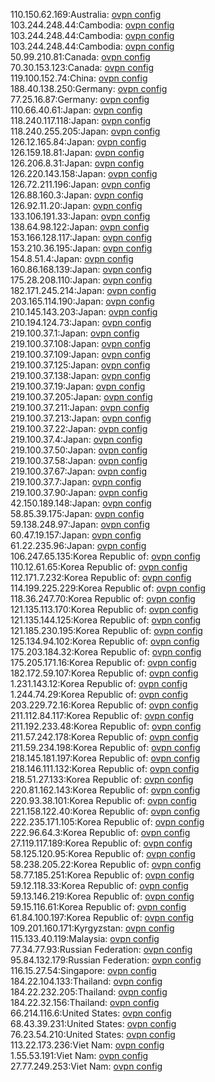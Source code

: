 110.150.62.169:Australia: [ovpn config](vpn/110_150_62_169.ovpn)  
103.244.248.44:Cambodia: [ovpn config](vpn/103_244_248_44.ovpn)  
103.244.248.44:Cambodia: [ovpn config](vpn/103_244_248_44.ovpn)  
103.244.248.44:Cambodia: [ovpn config](vpn/103_244_248_44.ovpn)  
50.99.210.81:Canada: [ovpn config](vpn/50_99_210_81.ovpn)  
70.30.153.123:Canada: [ovpn config](vpn/70_30_153_123.ovpn)  
119.100.152.74:China: [ovpn config](vpn/119_100_152_74.ovpn)  
188.40.138.250:Germany: [ovpn config](vpn/188_40_138_250.ovpn)  
77.25.16.87:Germany: [ovpn config](vpn/77_25_16_87.ovpn)  
110.66.40.61:Japan: [ovpn config](vpn/110_66_40_61.ovpn)  
118.240.117.118:Japan: [ovpn config](vpn/118_240_117_118.ovpn)  
118.240.255.205:Japan: [ovpn config](vpn/118_240_255_205.ovpn)  
126.12.165.84:Japan: [ovpn config](vpn/126_12_165_84.ovpn)  
126.159.18.81:Japan: [ovpn config](vpn/126_159_18_81.ovpn)  
126.206.8.31:Japan: [ovpn config](vpn/126_206_8_31.ovpn)  
126.220.143.158:Japan: [ovpn config](vpn/126_220_143_158.ovpn)  
126.72.211.196:Japan: [ovpn config](vpn/126_72_211_196.ovpn)  
126.88.160.3:Japan: [ovpn config](vpn/126_88_160_3.ovpn)  
126.92.11.20:Japan: [ovpn config](vpn/126_92_11_20.ovpn)  
133.106.191.33:Japan: [ovpn config](vpn/133_106_191_33.ovpn)  
138.64.98.122:Japan: [ovpn config](vpn/138_64_98_122.ovpn)  
153.166.128.117:Japan: [ovpn config](vpn/153_166_128_117.ovpn)  
153.210.36.195:Japan: [ovpn config](vpn/153_210_36_195.ovpn)  
154.8.51.4:Japan: [ovpn config](vpn/154_8_51_4.ovpn)  
160.86.168.139:Japan: [ovpn config](vpn/160_86_168_139.ovpn)  
175.28.208.110:Japan: [ovpn config](vpn/175_28_208_110.ovpn)  
182.171.245.214:Japan: [ovpn config](vpn/182_171_245_214.ovpn)  
203.165.114.190:Japan: [ovpn config](vpn/203_165_114_190.ovpn)  
210.145.143.203:Japan: [ovpn config](vpn/210_145_143_203.ovpn)  
210.194.124.73:Japan: [ovpn config](vpn/210_194_124_73.ovpn)  
219.100.37.1:Japan: [ovpn config](vpn/219_100_37_1.ovpn)  
219.100.37.108:Japan: [ovpn config](vpn/219_100_37_108.ovpn)  
219.100.37.109:Japan: [ovpn config](vpn/219_100_37_109.ovpn)  
219.100.37.125:Japan: [ovpn config](vpn/219_100_37_125.ovpn)  
219.100.37.138:Japan: [ovpn config](vpn/219_100_37_138.ovpn)  
219.100.37.19:Japan: [ovpn config](vpn/219_100_37_19.ovpn)  
219.100.37.205:Japan: [ovpn config](vpn/219_100_37_205.ovpn)  
219.100.37.211:Japan: [ovpn config](vpn/219_100_37_211.ovpn)  
219.100.37.213:Japan: [ovpn config](vpn/219_100_37_213.ovpn)  
219.100.37.22:Japan: [ovpn config](vpn/219_100_37_22.ovpn)  
219.100.37.4:Japan: [ovpn config](vpn/219_100_37_4.ovpn)  
219.100.37.50:Japan: [ovpn config](vpn/219_100_37_50.ovpn)  
219.100.37.58:Japan: [ovpn config](vpn/219_100_37_58.ovpn)  
219.100.37.67:Japan: [ovpn config](vpn/219_100_37_67.ovpn)  
219.100.37.7:Japan: [ovpn config](vpn/219_100_37_7.ovpn)  
219.100.37.90:Japan: [ovpn config](vpn/219_100_37_90.ovpn)  
42.150.189.148:Japan: [ovpn config](vpn/42_150_189_148.ovpn)  
58.85.39.175:Japan: [ovpn config](vpn/58_85_39_175.ovpn)  
59.138.248.97:Japan: [ovpn config](vpn/59_138_248_97.ovpn)  
60.47.19.157:Japan: [ovpn config](vpn/60_47_19_157.ovpn)  
61.22.235.96:Japan: [ovpn config](vpn/61_22_235_96.ovpn)  
106.247.65.135:Korea Republic of: [ovpn config](vpn/106_247_65_135.ovpn)  
110.12.61.65:Korea Republic of: [ovpn config](vpn/110_12_61_65.ovpn)  
112.171.7.232:Korea Republic of: [ovpn config](vpn/112_171_7_232.ovpn)  
114.199.225.229:Korea Republic of: [ovpn config](vpn/114_199_225_229.ovpn)  
118.36.247.70:Korea Republic of: [ovpn config](vpn/118_36_247_70.ovpn)  
121.135.113.170:Korea Republic of: [ovpn config](vpn/121_135_113_170.ovpn)  
121.135.144.125:Korea Republic of: [ovpn config](vpn/121_135_144_125.ovpn)  
121.185.230.195:Korea Republic of: [ovpn config](vpn/121_185_230_195.ovpn)  
125.134.94.102:Korea Republic of: [ovpn config](vpn/125_134_94_102.ovpn)  
175.203.184.32:Korea Republic of: [ovpn config](vpn/175_203_184_32.ovpn)  
175.205.171.16:Korea Republic of: [ovpn config](vpn/175_205_171_16.ovpn)  
182.172.59.107:Korea Republic of: [ovpn config](vpn/182_172_59_107.ovpn)  
1.231.143.12:Korea Republic of: [ovpn config](vpn/1_231_143_12.ovpn)  
1.244.74.29:Korea Republic of: [ovpn config](vpn/1_244_74_29.ovpn)  
203.229.72.16:Korea Republic of: [ovpn config](vpn/203_229_72_16.ovpn)  
211.112.84.117:Korea Republic of: [ovpn config](vpn/211_112_84_117.ovpn)  
211.192.233.48:Korea Republic of: [ovpn config](vpn/211_192_233_48.ovpn)  
211.57.242.178:Korea Republic of: [ovpn config](vpn/211_57_242_178.ovpn)  
211.59.234.198:Korea Republic of: [ovpn config](vpn/211_59_234_198.ovpn)  
218.145.181.197:Korea Republic of: [ovpn config](vpn/218_145_181_197.ovpn)  
218.146.111.132:Korea Republic of: [ovpn config](vpn/218_146_111_132.ovpn)  
218.51.27.133:Korea Republic of: [ovpn config](vpn/218_51_27_133.ovpn)  
220.81.162.143:Korea Republic of: [ovpn config](vpn/220_81_162_143.ovpn)  
220.93.38.101:Korea Republic of: [ovpn config](vpn/220_93_38_101.ovpn)  
221.158.122.40:Korea Republic of: [ovpn config](vpn/221_158_122_40.ovpn)  
222.235.171.105:Korea Republic of: [ovpn config](vpn/222_235_171_105.ovpn)  
222.96.64.3:Korea Republic of: [ovpn config](vpn/222_96_64_3.ovpn)  
27.119.117.189:Korea Republic of: [ovpn config](vpn/27_119_117_189.ovpn)  
58.125.120.95:Korea Republic of: [ovpn config](vpn/58_125_120_95.ovpn)  
58.238.205.22:Korea Republic of: [ovpn config](vpn/58_238_205_22.ovpn)  
58.77.185.251:Korea Republic of: [ovpn config](vpn/58_77_185_251.ovpn)  
59.12.118.33:Korea Republic of: [ovpn config](vpn/59_12_118_33.ovpn)  
59.13.146.219:Korea Republic of: [ovpn config](vpn/59_13_146_219.ovpn)  
59.15.116.61:Korea Republic of: [ovpn config](vpn/59_15_116_61.ovpn)  
61.84.100.197:Korea Republic of: [ovpn config](vpn/61_84_100_197.ovpn)  
109.201.160.171:Kyrgyzstan: [ovpn config](vpn/109_201_160_171.ovpn)  
115.133.40.119:Malaysia: [ovpn config](vpn/115_133_40_119.ovpn)  
77.34.77.93:Russian Federation: [ovpn config](vpn/77_34_77_93.ovpn)  
95.84.132.179:Russian Federation: [ovpn config](vpn/95_84_132_179.ovpn)  
116.15.27.54:Singapore: [ovpn config](vpn/116_15_27_54.ovpn)  
184.22.104.133:Thailand: [ovpn config](vpn/184_22_104_133.ovpn)  
184.22.232.205:Thailand: [ovpn config](vpn/184_22_232_205.ovpn)  
184.22.32.156:Thailand: [ovpn config](vpn/184_22_32_156.ovpn)  
66.214.116.6:United States: [ovpn config](vpn/66_214_116_6.ovpn)  
68.43.39.231:United States: [ovpn config](vpn/68_43_39_231.ovpn)  
76.23.54.210:United States: [ovpn config](vpn/76_23_54_210.ovpn)  
113.22.173.236:Viet Nam: [ovpn config](vpn/113_22_173_236.ovpn)  
1.55.53.191:Viet Nam: [ovpn config](vpn/1_55_53_191.ovpn)  
27.77.249.253:Viet Nam: [ovpn config](vpn/27_77_249_253.ovpn)  
